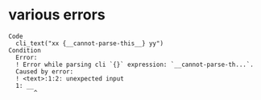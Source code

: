 # various errors

    Code
      cli_text("xx {__cannot-parse-this__} yy")
    Condition
      Error:
      ! Error while parsing cli `{}` expression: `__cannot-parse-th...`.
      Caused by error:
      ! <text>:1:2: unexpected input
      1: __
           ^

